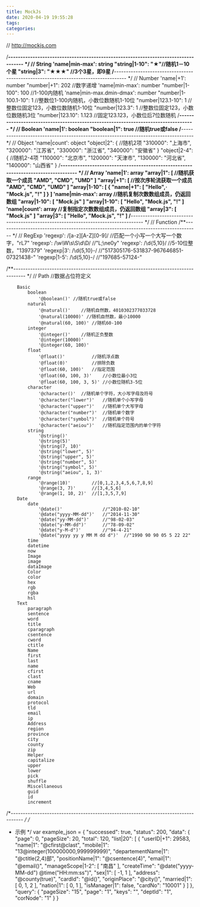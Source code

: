 ```yaml
---
title: MockJs
date: 2020-04-19 19:55:28
tags:
categories:
---
```

// http://mockjs.com

/**----------------------------------------------------------------------------------- */
// String
    'name|min-max': string
        "string|1-10": "★"//随机1－10个星
        "string|3": "★★★" //3个3星，即9星
/**----------------------------------------------------------------------------------- */
// Number
    'name|+1': number
        "number|+1": 202 //数字递增
    'name|min-max': number
        "number|1-100": 100 //1-100内随机
    'name|min-max.dmin-dmax': number
        "number|1-100.1-10": 1 //整数位1-100内随机，小数位数随机1-10位
        "number|123.1-10": 1 //整数位固定123，小数位数随机1-10位
        "number|123.3": 1  //整数位固定123，小数位数随机3位
        "number|123.10": 1.123 //固定123.123，小数位后7位数随机
/**----------------------------------------------------------------------------------- */
// Boolean
    'name|1': boolean
        "boolean|1": true //随机true或false
/**----------------------------------------------------------------------------------- */
// Object
    'name|count': object
        "object|2": {       //随机2项
            "310000": "上海市",
            "320000": "江苏省",
            "330000": "浙江省",
            "340000": "安徽省"
        }
        "object|2-4": {       //随机2-4项
            "110000": "北京市",
            "120000": "天津市",
            "130000": "河北省",
            "140000": "山西省"
        }
/**----------------------------------------------------------------------------------- */
// Array
    'name|1': array
        "array|1": [ //随机获取一个成员
            "AMD",
            "CMD",
            "UMD"
        ]
        "array|+1": [ //按次序轮流获取一个成员
            "AMD",
            "CMD",
            "UMD"
        ]
        "array|1-10": [
            {
                "name|+1": [
                    "Hello",·
                    "Mock.js",
                    "!"
                ]
            }
        ]
    'name|min-max': array  //随机复制次数数组成员，仍返回数组
            "array|1-10": [
                "Mock.js"
            ]
            "array|1-10": [
                "Hello",
                "Mock.js",
                "!"
            ]
    'name|count': array //复制指定次数数组成员，仍返回数组
        "array|3": [
            "Mock.js"
        ]
        "array|3": [
            "Hello",
            "Mock.js",
            "!"
        ]
/**----------------------------------------------------------------------------------- */
// Function
/**----------------------------------------------------------------------------------- */
// RegExp
    'regexp': /[a-z][A-Z][0-9]/  //匹配一个小写一个大写一个数字，"rL7"
    'regexp': /\w\W\s\S\d\D/    //"L;\ne0y"
    'regexp': /\d{5,10}/        //5-10位整数，"1397379"
    'regexp|3': /\d{5,10}\-/    //"517305176-531837-967646851-07321438-"
    'regexp|1-5': /\d{5,10}\-/  //"197685-57124-"

/**----------------------------------------------------------------------------------- */
// Path
    //数据占位符定义

        Basic
            boolean
                '@boolean()' //随机true或false
            natural
                '@natural()'    //随机自然数，4010302377033728
                '@natural(10000)' //随机自然数，最小10000
                '@natural(60, 100)' //随机60-100
            integer
                '@integer()'    //随机正负整数
                '@integer(10000)'
                '@integer(60, 100)'
            float
                '@float()'          //随机浮点数
                '@float(0)'         //排除负数
                '@float(60, 100)'   //指定范围
                '@float(60, 100, 3)'    //小数位最小3位
                '@float(60, 100, 3, 5)' //小数位随机3-5位
            character
                '@character()'  //随机单个字符，大小写字母及符号
                '@character("lower")'   //随机单个小写字母
                '@character("upper")'   //随机单个大写字母
                '@character("number")'  //随机单个数字
                '@character("symbol")'  //随机单个符号
                '@character("aeiou")'   //随机指定范围内的单个字符
            string
                '@string()'
                '@string(5)'
                '@string(7, 10)'
                '@string("lower", 5)'
                '@string("upper", 5)'
                '@string("number", 5)'
                '@string("symbol", 5)'
                '@string("aeiou", 1, 3)'
            range
                '@range(10)'        //[0,1,2,3,4,5,6,7,8,9]
                '@range(3, 7)'      //[3,4,5,6]
                '@range(1, 10, 2)'  //[1,3,5,7,9]
        Date
            date
                '@date()'               //"2010-02-10"
                '@date("yyyy-MM-dd")'   //"2014-11-30"
                '@date("yy-MM-dd")'     //"98-02-03"
                '@date("y-MM-dd")'      //"78-09-02"
                '@date("y-M-d")'        //"94-4-21"
                '@date("yyyy yy y MM M dd d")'  //"1990 90 90 05 5 22 22"
            time
            datetime
            now
            Image
            image
            dataImage
            Color
            color
            hex
            rgb
            rgba
            hsl
        Text
            paragraph
            sentence
            word
            title
            cparagraph
            csentence
            cword
            ctitle
            Name
            first
            last
            name
            cfirst
            clast
            cname
            Web
            url
            domain
            protocol
            tld
            email
            ip
            Address
            region
            province
            city
            county
            zip
            Helper
            capitalize
            upper
            lower
            pick
            shuffle
            Miscellaneous
            guid
            id
            increment

/**----------------------------------------------------------------------------------- */
/**
 * 示例
 */
var example_json = {
    "successed": true, 
    "status": 200, 
    "data": {
        "page": 0, 
        "pageSize": 20, 
        "total": 120, 
        "list|20": [
            {
                "userID|+1": 29583, 
                "name|1": "@cfirst@clast", 
                "mobile|1": "13@integer(100000000,999999999)", 
                "departementName|1": "@ctitle(2,4)部", 
                "positionName|1": "@csentence(4)", 
                "email|1": "@email()", 
                "manageScope|1-2": [
                    "南昌"
                ], 
                "createTime": "@date(\"yyyy-MM-dd\") @time(\"HH:mm:ss\")", 
                "sex|1": [
                    -1, 
                    1
                ], 
                "address": "@county(true)", 
                "cardId": "@id()", 
                "originPlace": "@city()", 
                "married|1": [
                    0, 
                    1, 
                    2
                ], 
                "nation|1": [
                    0, 
                    1
                ], 
                "isManager|1": false, 
                "cardNo": "10001"
            }
        ]
    }, 
    "query": {
        "pageSize": "15", 
        "page": "1", 
        "keys": "", 
        "deptId": "1", 
        "corNode": "1"
    }
}